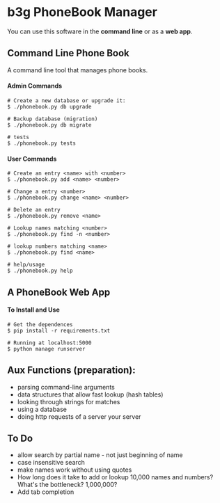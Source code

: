  b3g PhoneBook Manager
=======================

You can use this software in the **command line** or as a **web app**.

Command Line Phone Book
------------------------

A command line tool that manages phone books.


#### Admin Commands

```
# Create a new database or upgrade it:
$ ./phonebook.py db upgrade

# Backup database (migration)
$ ./phonebook.py db migrate

# tests
$ ./phonebook.py tests

```


#### User Commands

```
# Create an entry <name> with <number>
$ ./phonebook.py add <name> <number>

# Change a entry <number>
$ ./phonebook.py change <name> <number>

# Delete an entry
$ ./phonebook.py remove <name>

# Lookup names matching <number>
$ ./phonebook.py find -n <number>

# lookup numbers matching <name>
$ ./phonebook.py find <name>

# help/usage
$ ./phonebook.py help
```



A PhoneBook Web App
---------------------

#### To Install and Use

```
# Get the dependences
$ pip install -r requirements.txt

# Running at localhost:5000
$ python manage runserver
```









Aux Functions (preparation):
-----------------------------
- parsing command-line arguments
- data structures that allow fast lookup (hash tables)
- looking through strings for matches
- using a database
- doing http requests of a server your server




To Do
------
- allow search by partial name - not just beginning of name
- case insensitive search
- make names work without using quotes
- How long does it take to add or lookup 10,000 names and numbers? What's the bottleneck? 1,000,000?
- Add tab completion







